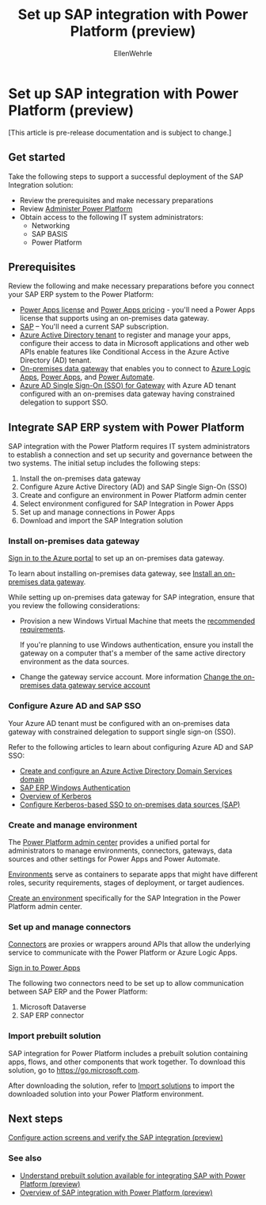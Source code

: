 ﻿---
title: Set up SAP integration with Power Platform (preview)
description: Learn about the requirements to configure SAP integration, and prepare your on-premises SAP infrastructure to connect with Power Platform.
services: ''
suite: flow
documentationcenter: na
author: EllenWehrle
manager: jongilman
editor: ''
tags: ''
ms.devlang: na
ms.subservice: cloud-flow
ms.topic: article
ms.tgt_pltfrm: na
ms.workload: na
ms.date: 09/19/2022
ms.author: ellenwehrle
search.app: 
  - Flow
search.audienceType: 
  - flowmaker
  - enduser
---

# Set up SAP integration with Power Platform (preview)

[This article is pre-release documentation and is subject to change.]

## Get started

Take the following steps to support a successful deployment of the SAP Integration solution:

- Review the prerequisites and make necessary preparations
- Review [Administer Power Platform](/power-platform/admin/admin-documentation)
- Obtain access to the following IT system administrators:
  - Networking
  - SAP BASIS
  - Power Platform

## Prerequisites

Review the following and make necessary preparations before you connect your SAP ERP system to the Power Platform:

- [Power Apps license](/power-platform/admin/about-powerapps-perapp) and [Power Apps pricing](https://powerapps.microsoft.com/en-us/pricing/) - you'll need a Power Apps license that supports using an on-premises data gateway.
- [SAP](http://www.sap.com/) – You'll need a current SAP subscription.
- [Azure Active Directory tenant](/azure/active-directory/develop/quickstart-create-new-tenant) to register and manage your apps, configure their access to data in Microsoft applications and other web APIs enable features like Conditional Access in the Azure Active Directory (AD) tenant.
- [On-premises data gateway](/data-integration/gateway/service-gateway-install) that enables you to connect to [Azure Logic Apps](/azure/logic-apps/logic-apps-gateway-install), [Power Apps](/power-apps/maker/canvas-apps/gateway-reference), and [Power Automate](/power-automate/gateway-reference).
- [Azure AD Single Sign-On (SSO) for Gateway](/power-bi/admin/service-admin-portal-integration#azure-ad-single-sign-on-sso-for-gateway) with Azure AD tenant configured with an on-premises data gateway having constrained delegation to support SSO.

## Integrate SAP ERP system with Power Platform

SAP integration with the Power Platform requires IT system administrators to establish a connection and set up security and governance between the two systems. The initial setup includes the following steps:

1. Install the on-premises data gateway
1. Configure Azure Active Directory (AD) and SAP Single Sign-On (SSO)
1. Create and configure an environment in Power Platform admin center
1. Select environment configured for SAP Integration in Power Apps
1. Set up and manage connections in Power Apps
1. Download and import the SAP Integration solution


### Install on-premises data gateway

[Sign in to the Azure portal](http://www.portal.azure.com) to set up an on-premises data gateway. 

To learn about installing on-premises data gateway, see [Install an on-premises data gateway](/data-integration/gateway/service-gateway-install).

While setting up on-premises data gateway for SAP integration, ensure that you review the following considerations:

- Provision a new Windows Virtual Machine that meets the [recommended requirements](/data-integration/gateway/service-gateway-install#recommended).

    If you're planning to use Windows authentication, ensure you install the gateway on a computer that's a member of the same active directory environment as the data sources.

- Change the gateway service account. More information [Change the on-premises data gateway service account](/data-integration/gateway/service-gateway-service-account)

### Configure Azure AD and SAP SSO

Your Azure AD tenant must be configured with an on-premises data gateway with constrained delegation to support single sign-on (SSO).

Refer to the following articles to learn about configuring Azure AD and SAP SSO:

- [Create and configure an Azure Active Directory Domain Services domain](/azure/active-directory-domain-services/tutorial-create-instance)  
- [SAP ERP Windows Authentication](/connectors/saperp/#authentication)
- [Overview of Kerberos](/data-integration/gateway/service-gateway-service-account)
- [Configure Kerberos-based SSO to on-premises data sources (SAP)](/power-bi/connect-data/service-gateway-sso-kerberos)

### Create and manage environment

The [Power Platform admin center](<https://admin.powerplatform.microsoft.com/environments>) provides a unified portal for administrators to manage environments, connectors, gateways, data sources and other settings for Power Apps and Power Automate.

 [Environments](/power-platform/admin/environments-overview) serve as containers to separate apps that might have different roles, security requirements, stages of deployment, or target audiences.

[Create an environment](/power-platform/admin/create-environment) specifically for the SAP Integration in the Power Platform admin center.


### Set up and manage connectors

[Connectors](/connectors/connectors) are proxies or wrappers around APIs that allow the underlying service to communicate with the Power Platform or Azure Logic Apps.

[Sign in to Power Apps](https://make.powerapps.com)

The following two connectors need to be set up to allow communication between SAP ERP and the Power Platform:

1. Microsoft Dataverse
1. SAP ERP connector



### Import prebuilt solution

SAP integration for Power Platform includes a prebuilt solution containing apps, flows, and other components that work together. To download this solution, go to <https://go.microsoft.com>.

After downloading the solution, refer to [Import solutions](/power-apps/maker/data-platform/import-update-export-solutions) to import the downloaded solution into your Power Platform environment.

## Next steps

[Configure action screens and verify the SAP integration (preview)](action-screen.md)

### See also

- [Understand prebuilt solution available for integrating SAP with Power Platform (preview)](solutions.md)
- [Overview of SAP integration with Power Platform (preview)](overview.md)
